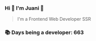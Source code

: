 ### Hi 👋 I&#39;m Juani 🦁

> I&#39;m a Frontend Web Developer SSR

### 📚 Days being a developer: 663

